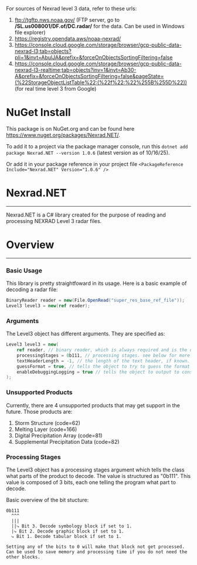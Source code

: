 For sources of Nexrad level 3 data, refer to these urls:
1. ftp://tgftp.nws.noaa.gov/ (FTP server, go to **/SL.us008001/DF.of/DC.radar/** for the data. Can be used in Windows file explorer)
2. https://registry.opendata.aws/noaa-nexrad/
3. https://console.cloud.google.com/storage/browser/gcp-public-data-nexrad-l3;tab=objects?pli=1&invt=AbulJA&prefix=&forceOnObjectsSortingFiltering=false
4. https://console.cloud.google.com/storage/browser/gcp-public-data-nexrad-l3-realtime;tab=objects?inv=1&invt=Ab30-A&prefix=&forceOnObjectsSortingFiltering=false&pageState=(%22StorageObjectListTable%22:(%22f%22:%22%255B%255D%22)) (for real time level 3 from Google)

# NuGet Install
This package is on NuGet.org and can be found here https://www.nuget.org/packages/Nexrad.NET/.

To add it to a project via the package manager console, run this `dotnet add package Nexrad.NET --version 1.0.6` (latest version as of 10/16/25).

Or add it in your package reference in your project file `<PackageReference Include="Nexrad.NET" Version="1.0.6" />`

# Nexrad.NET
---
Nexrad.NET is a C# library created for the purpose of reading and processing NEXRAD Level 3 radar files.

# Overview
---

### Basic Usage
This library is pretty straightfoward in its usage.
Here is a basic example of decoding a radar file:
```cs
BinaryReader reader = new(File.OpenRead("super_res_base_ref_file"));
Level3 level3 = new(ref reader);
```

### Arguments
The Level3 object has different arguments. They are specified as:
```cs
Level3 level3 = new(
    ref reader, // binary reader, which is always required and is the only required arg. (must be passed as reference via ref keyword)
    processingStages = 0b111, // processing stages. see below for more details.
    textHeaderLength = -1, // the length of the text header, if known. default value is -1.
    guessFormat = true, // tells the object to try to guess the format and text header length. default value is true.
    enableDebuggingLogging = true // tells the object to output to console for logging reasons.
);
```

### Unsupported Products
Currently, there are 4 unsupported products that may get support in the future.
Those products are:
1. Storm Structure (code=62)
2. Melting Layer (code=166)
3. Digital Precipitation Array (code=81)
4. Supplemental Precipitation Data (code=82)

### Processing Stages
The Level3 object has a processing stages argument which tells the class what parts of the product to decode. The value is structured as "0b111". This value is composed of 3 bits, each one telling the program what part to decode.

Basic overview of the bit stucture:
```
0b111
  ^^^
  |||
  ||⤷ Bit 3. Decode symbology block if set to 1.
  |⤷ Bit 2. Decode graphic block if set to 1.
  ⤷ Bit 1. Decode tabular block if set to 1.

Setting any of the bits to 0 will make that block not get processed. Can be used to save memory and processing time if you do not need the other blocks.
```

